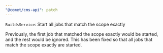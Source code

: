 ```yaml
---
"@comet/cms-api": patch
---
```


`BuildsService`: Start all jobs that match the scope exactly

Previously, the first job that matched the scope exactly would be started, and the rest would be ignored. This has been fixed so that all jobs that match the scope exactly are started.
